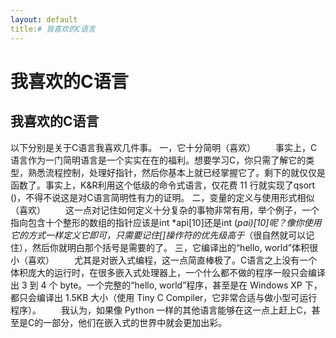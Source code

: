 ```yaml
---
layout: default
title:# 我喜欢的C语言
---
```


# 我喜欢的C语言

## 我喜欢的C语言
以下分别是关于C语言我喜欢几件事。
一，它十分简明（喜欢）
　　事实上，C语言作为一门简明语言是一个实实在在的福利。想要学习C，你只需了解它的类型，熟悉流程控制，处理好指针，然后你基本上就已经掌握它了。剩下的就仅仅是函数了。事实上，K&R利用这个低级的命令式语言，仅花费 11 行就实现了qsort ()，不得不说这是对C语言简明性有力的证明。
二，变量的定义与使用形式相似（喜欢）
　　这一点对记住如何定义十分复杂的事物非常有用，举个例子，一个指向包含十个整形的数组的指针应该是int *api[10]还是int (*pai)[10]呢？像你使用它的方式一样定义它即可，只需要记住[]操作符的优先级高于*（很自然就可以记住），然后你就明白那个括号是需要的了。
三，它编译出的“hello, world”体积很小（喜欢）
　　尤其是对嵌入式编程，这一点简直棒极了。C语言之上没有一个体积庞大的运行时，在很多嵌入式处理器上，一个什么都不做的程序一般只会编译出 3 到 4 个 byte。一个完整的“hello, world”程序，甚至是在 Windows XP 下，都只会编译出 1.5KB 大小（使用 Tiny C Compiler，它非常合适与做小型可运行程序）。
　　我认为，如果像 Python 一样的其他语言能够在这一点上赶上C，甚至是C的一部分，他们在嵌入式的世界中就会更加出彩。